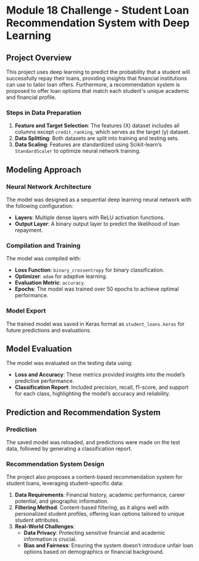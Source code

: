 # Module 18 Challenge - Student Loan Recommendation System with Deep Learning


## Project Overview

This project uses deep learning to predict the probability that a student will successfully repay their loans, providing insights that financial institutions can use to tailor loan offers. Furthermore, a recommendation system is proposed to offer loan options that match each student's unique academic and financial profile.

### Steps in Data Preparation

1. **Feature and Target Selection**: The features (X) dataset includes all columns except `credit_ranking`, which serves as the target (y) dataset.
2. **Data Splitting**: Both datasets are split into training and testing sets.
3. **Data Scaling**: Features are standardized using Scikit-learn’s `StandardScaler` to optimize neural network training.

## Modeling Approach

### Neural Network Architecture
The model was designed as a sequential deep learning neural network with the following configuration:
- **Layers**: Multiple dense layers with ReLU activation functions.
- **Output Layer**: A binary output layer to predict the likelihood of loan repayment.

### Compilation and Training
The model was compiled with:
- **Loss Function**: `binary_crossentropy` for binary classification.
- **Optimizer**: `adam` for adaptive learning.
- **Evaluation Metric**: `accuracy`.
- **Epochs**: The model was trained over 50 epochs to achieve optimal performance.

### Model Export
The trained model was saved in Keras format as `student_loans.keras` for future predictions and evaluations.

## Model Evaluation

The model was evaluated on the testing data using:
- **Loss and Accuracy**: These metrics provided insights into the model’s predictive performance.
- **Classification Report**: Included precision, recall, f1-score, and support for each class, highlighting the model’s accuracy and reliability.

## Prediction and Recommendation System

### Prediction
The saved model was reloaded, and predictions were made on the test data, followed by generating a classification report.

### Recommendation System Design
The project also proposes a content-based recommendation system for student loans, leveraging student-specific data:

1. **Data Requirements**: Financial history, academic performance, career potential, and geographic information.
2. **Filtering Method**: Content-based filtering, as it aligns well with personalized student profiles, offering loan options tailored to unique student attributes.
3. **Real-World Challenges**:
   - **Data Privacy**: Protecting sensitive financial and academic information is crucial.
   - **Bias and Fairness**: Ensuring the system doesn’t introduce unfair loan options based on demographics or financial background.
